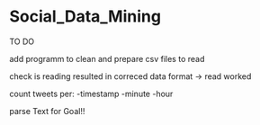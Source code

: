 Social_Data_Mining
==================
TO DO

add programm to clean and prepare csv files to read

check is reading resulted in correced data format -> read worked

count tweets per:
  -timestamp
  -minute
  -hour

parse Text for Goal!!
